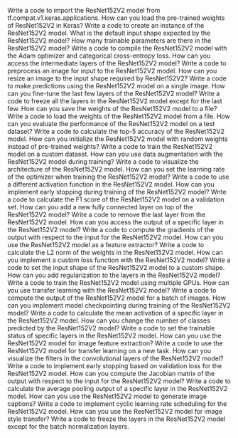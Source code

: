 Write a code to import the ResNet152V2 model from tf.compat.v1.keras.applications.
How can you load the pre-trained weights of ResNet152V2 in Keras?
Write a code to create an instance of the ResNet152V2 model.
What is the default input shape expected by the ResNet152V2 model?
How many trainable parameters are there in the ResNet152V2 model?
Write a code to compile the ResNet152V2 model with the Adam optimizer and categorical cross-entropy loss.
How can you access the intermediate layers of the ResNet152V2 model?
Write a code to preprocess an image for input to the ResNet152V2 model.
How can you resize an image to the input shape required by ResNet152V2?
Write a code to make predictions using the ResNet152V2 model on a single image.
How can you fine-tune the last few layers of the ResNet152V2 model?
Write a code to freeze all the layers in the ResNet152V2 model except for the last few.
How can you save the weights of the ResNet152V2 model to a file?
Write a code to load the weights of the ResNet152V2 model from a file.
How can you evaluate the performance of the ResNet152V2 model on a test dataset?
Write a code to calculate the top-5 accuracy of the ResNet152V2 model.
How can you initialize the ResNet152V2 model with random weights instead of pre-trained weights?
Write a code to train the ResNet152V2 model on a custom dataset.
How can you use data augmentation with the ResNet152V2 model during training?
Write a code to visualize the architecture of the ResNet152V2 model.
How can you set the learning rate of the optimizer when training the ResNet152V2 model?
Write a code to use a different activation function in the ResNet152V2 model.
How can you implement early stopping during training of the ResNet152V2 model?
Write a code to calculate the F1 score of the ResNet152V2 model on a validation set.
How can you add a new fully connected layer on top of the ResNet152V2 model?
Write a code to remove the last layer from the ResNet152V2 model.
How can you access the output of a specific layer in the ResNet152V2 model?
Write a code to compute the gradients of the output with respect to the input for the ResNet152V2 model.
How can you use the ResNet152V2 model as a feature extractor?
Write a code to calculate the L2 norm of the weights in the ResNet152V2 model.
How can you implement a custom loss function with the ResNet152V2 model?
Write a code to set the input shape of the ResNet152V2 model to a custom shape.
How can you add regularization to the layers in the ResNet152V2 model?
Write a code to train the ResNet152V2 model using multiple GPUs.
How can you use transfer learning with the ResNet152V2 model?
Write a code to compute the output of the ResNet152V2 model for a batch of images.
How can you implement model checkpointing during training of the ResNet152V2 model?
Write a code to calculate the mean activation of a specific layer in the ResNet152V2 model.
How can you change the number of classes predicted by the ResNet152V2 model?
Write a code to set the trainable status of specific layers in the ResNet152V2 model.
How can you use the ResNet152V2 model for image feature extraction?
Write a code to use the ResNet152V2 model for transfer learning on a new task.
How can you visualize the filters in the convolutional layers of the ResNet152V2 model?
Write a code to implement early stopping based on validation loss for the ResNet152V2 model.
How can you compute the Jacobian matrix of the output with respect to the input for the ResNet152V2 model?
Write a code to calculate the average pooling output of a specific layer in the ResNet152V2 model.
How can you use the ResNet152V2 model to generate image captions?
Write a code to implement cyclic learning rate scheduling for the ResNet152V2 model.
How can you use the ResNet152V2 model for image style transfer?
Write a code to freeze the layers in the ResNet152V2 model except for the batch normalization layers.